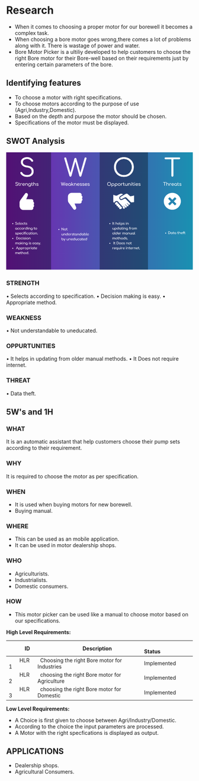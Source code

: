 # Research
* When it comes to choosing a proper motor for our borewell it becomes a complex task.
* When choosing a bore motor goes wrong,there comes a lot of problems along with it. There is wastage of power and water.
* Bore Motor Picker is a ultiliy developed to help customers to choose the right Bore motor for their Bore-well based on their requirements just by entering certain parameters of the bore.

## Identifying features
*  To choose a motor with right specifications.
*  To choose motors according to the purpose of use (Agri,Industry,Domestic).
*  Based on the depth and purpose the motor should be chosen.
*  Specifications of the motor must be displayed.

## SWOT Analysis

![](/1_Requirements/SWOT.png)

### STRENGTH
•	Selects according to specification.
•	Decision making is easy.
•	Appropriate method.

### WEAKNESS
•	Not understandable to uneducated.

### OPPURTUNITIES
•   It helps in updating from older manual methods.
•   It Does not require internet.

### THREAT
•	Data theft.

## 5W's and 1H

### WHAT
   It is an automatic assistant that help customers choose their pump sets according to their requirement.
   
### WHY
   It is required to choose the motor as per specification.
       
### WHEN
   * It is used when buying motors for new borewell.
   * Buying manual.
       
### WHERE
   * This can be used as an mobile application.
   * It can be used in motor dealership shops.
       
### WHO
   * Agriculturists.
   * Industrialists.
   * Domestic consumers.
       
### HOW
   * This motor picker can be used like a manual to choose motor based on our specifications.



**High Level Requirements:**                                                                   

|`      `**ID**|`                 `**Description**|`            `**Status**|             
| :- | :- | :- |
|`    `HLR 1|` `Choosing the right Bore motor for Industries|Implemented|
|`    `HLR 2|` `choosing the right Bore motor for Agriculture|Implemented|
|`    `HLR 3|` `choosing the right Bore motor for Domestic|Implemented|

 **Low Level Requirements:**
 * A Choice is first given to choose between Agri/Industry/Domestic.
 * According to the choice the input parameters are processed.
 * A Motor with the right specfications is displayed as output.


## APPLICATIONS
*  Dealership shops.
*  Agricultural Consumers.
 

     





